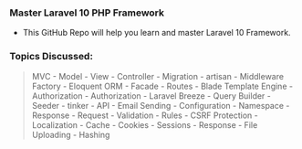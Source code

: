 ### Master Laravel 10 PHP Framework

- This GitHub Repo will help you learn and master Laravel 10
Framework.

### Topics Discussed: 
> MVC - Model - View - Controller - Migration - artisan - Middleware
Factory - Eloquent ORM - Facade - Routes - Blade Template Engine - Authorization -
Authorization - Laravel Breeze - Query Builder - Seeder - tinker - API - Email Sending -
Configuration - Namespace -
Response - Request - Validation - Rules - CSRF Protection - Localization - Cache - Cookies -
Sessions - Response -
File Uploading - Hashing